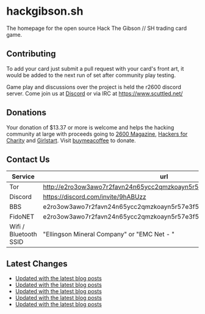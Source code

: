 # hackgibson.sh
The homepage for the open source Hack The Gibson // SH trading card game.


## Contributing

To add your card just submit a pull request with your card's front art, it would be added to the next run of set after community play testing.

Game play and discussions over the project is held the r2600 discord server. Come join us at [Discord](https://discord.com/invite/9hABUzz) or via IRC at https://www.scuttled.net/


## Donations

Your donation of $13.37 or more is welcome and helps the hacking community at large with proceeds going to [2600 Magazine](https://2600.com/), [Hackers for Charity](https://hackersforcharity.org) and [Girlstart](https://girlstart.org).  Visit [buymeacoffee](https://www.buymeacoffee.com/hackgibson.sh) to donate.


## Contact Us

Service | url
-|-
Tor | http://e2ro3ow3awo7r2favn24n65ycc2qmzkoayn5r57e3f56nvjwdcgg32ad.onion
Discord | https://discord.com/invite/9hABUzz
BBS | e2ro3ow3awo7r2favn24n65ycc2qmzkoayn5r57e3f56nvjwdcgg32ad.onion:23
FidoNET | e2ro3ow3awo7r2favn24n65ycc2qmzkoayn5r57e3f56nvjwdcgg32ad.onion:24554
Wifi / Bluetooth SSID | "Ellingson Mineral Company" or "EMC Net - <fidonet address>"

## Latest Changes
<!-- BLOG-POST-LIST:START -->
- [Updated with the latest blog posts](https://github.com/DFW2600/hackgibson.sh/commit/029c4e416d1a2b1213159981562db00f4566d79b)
- [Updated with the latest blog posts](https://github.com/DFW2600/hackgibson.sh/commit/d8bc1e9d306ae1c1c494e92a27d75db43b7fe2dc)
- [Updated with the latest blog posts](https://github.com/DFW2600/hackgibson.sh/commit/d4e19e3543e60e9d8b5c97279fcb563fab11027e)
- [Updated with the latest blog posts](https://github.com/DFW2600/hackgibson.sh/commit/1731e47336a1d030dfc21517156358a3bcb03287)
- [Updated with the latest blog posts](https://github.com/DFW2600/hackgibson.sh/commit/c5e820a767bccfd96a68181968d908d2b2fb4dda)
<!-- BLOG-POST-LIST:END -->
